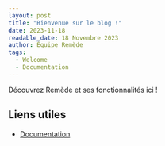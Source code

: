 ```yaml
---
layout: post
title: "Bienvenue sur le blog !"
date: 2023-11-18
readable_date: 18 Novembre 2023
author: Équipe Remède
tags: 
  - Welcome
  - Documentation
---
```


Découvrez Remède et ses fonctionnalités ici !

## Liens utiles

- [Documentation](https://docs.remede.camarm.fr)
